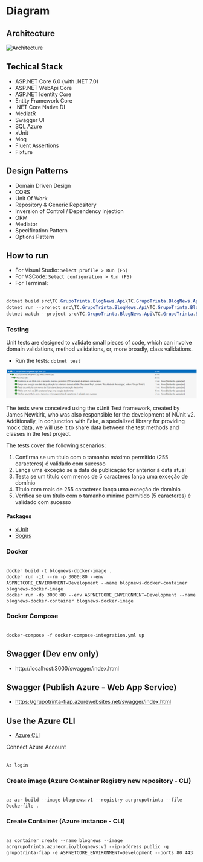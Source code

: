 # Diagram


## Architecture


![Architecture](Docs/Architecture.jpg)

## Techical Stack

- ASP.NET Core 6.0 (with .NET 7.0)
- ASP.NET WebApi Core
- ASP.NET Identity Core
- Entity Framework Core
- .NET Core Native DI
- MediatR
- Swagger UI
- SQL Azure
- xUnit
- Moq
- Fluent Assertions
- Fixture

## Design Patterns

- Domain Driven Design
- CQRS
- Unit Of Work
- Repository & Generic Repository
- Inversion of Control / Dependency injection
- ORM
- Mediator
- Specification Pattern
- Options Pattern


## How to run


- For Visual Studio: `Select profile > Run (F5)`
- For VSCode: `Select configuration > Run (F5)`
- For Terminal:
```PowerShell

dotnet build src\TC.GrupoTrinta.BlogNews.Api\TC.GrupoTrinta.BlogNews.Api.csproj
dotnet run --project src\TC.GrupoTrinta.BlogNews.Api\TC.GrupoTrinta.BlogNews.Api.csproj --launch-profile http
dotnet watch --project src\TC.GrupoTrinta.BlogNews.Api\TC.GrupoTrinta.BlogNews.Api.csproj run
```

### Testing

Unit tests are designed to validate small pieces of code, which can involve domain validations, method validations, or, more broadly, class validations.

- Run the tests: `dotnet test`

![Tests](Docs/img-test.png)

The tests were conceived using the xUnit Test framework, created by James Newkirk, who was also responsible for the development of NUnit v2. Additionally, in conjunction with Fake, a specialized library for providing mock data, we will use it to share data between the test methods and classes in the test project.

The tests cover the following scenarios:

1. Confirma se um título com o tamanho máximo permitido (255 caracteres) é validado com sucesso
2. Lança uma exceção se a data de publicação for anterior à data atual
3. Testa se um título com menos de 5 caracteres lança uma exceção de domínio
4. Título com mais de 255 caracteres lança uma exceção de domínio
5. Verifica se um título com o tamanho mínimo permitido (5 caracteres) é validado com sucesso

#### Packages

* [xUnit](https://xunit.net/)
* [Bogus](https://github.com/bchavez/Bogus)

### Docker

```Docker

docker build -t blognews-docker-image .
docker run -it --rm -p 3000:80 --env ASPNETCORE_ENVIRONMENT=Development --name blopnews-docker-container blognews-docker-image
docker run -dp 3000:80 --env ASPNETCORE_ENVIRONMENT=Development --name blognews-docker-container blognews-docker-image
```


###  Docker Compose

```Docker

docker-compose -f docker-compose-integration.yml up
```

## Swagger (Dev env only)


- http://localhost:3000/swagger/index.html

## Swagger (Publish Azure - Web App Service)


- https://grupotrinta-fiap.azurewebsites.net/swagger/index.html


## Use the Azure CLI

- [Azure CLI](https://learn.microsoft.com/pt-br/cli/azure/install-azure-cli-windows?tabs=azure-cli)

Connect Azure Account 

```PowerShell

Az login
```

### Create image (Azure Container Registry new repository - CLI)


```Azure

az acr build --image blognews:v1 --registry acrgrupotrinta --file Dockerfile .
```

### Create Container (Azure instance - CLI)

```Azure

az container create --name blognews --image acrgrupotrinta.azurecr.io/blognews:v1 --ip-address public -g grupotrinta-fiap -e ASPNETCORE_ENVIRONMENT=Development --ports 80 443
```
